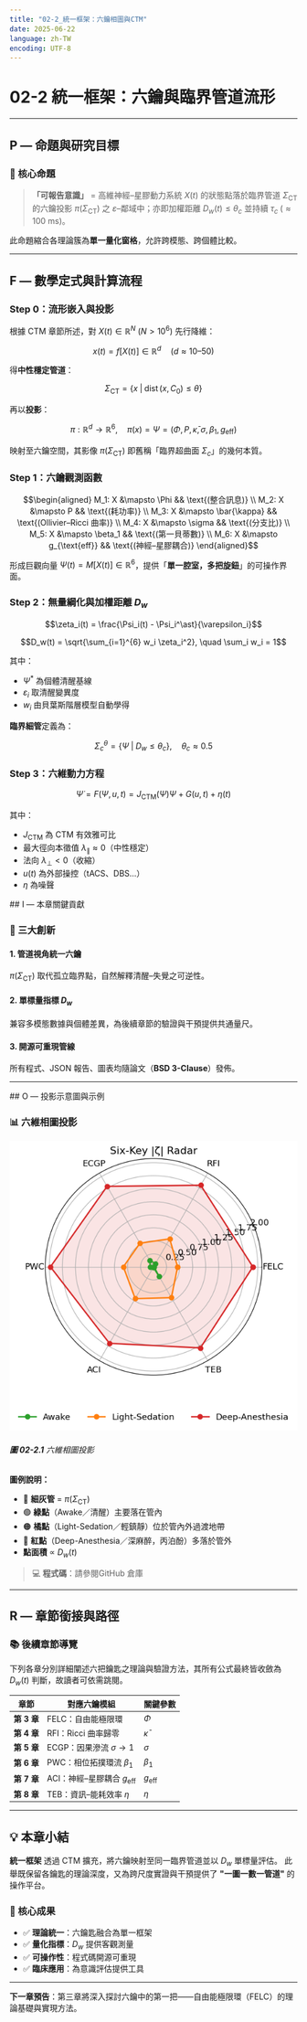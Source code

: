 ```yaml
---
title: "02-2_統一框架：六鑰相圖與CTM"
date: 2025-06-22
language: zh-TW
encoding: UTF-8
---
```

# 02-2 統一框架：六鑰與臨界管道流形

---
## P — 命題與研究目標

### 🎯 核心命題

> **「可報告意識」** = 高維神經–星膠動力系統 $X(t)$ 的狀態點落於臨界管道 $\Sigma_{\mathrm{CT}}$ 的六鑰投影 $\pi(\Sigma_{\mathrm{CT}})$ 之 $\varepsilon$–鄰域中；亦即加權距離 $D_w(t) \leq \theta_c$ 並持續 $\tau_c \;(≈100\text{ ms})$。

此命題縮合各理論簇為**單一量化窗格**，允許跨模態、跨個體比較。

---
## F — 數學定式與計算流程

### Step 0：流形嵌入與投影

根據 CTM 章節所述，對 $X(t) \in \mathbb{R}^N$ ($N > 10^6$) 先行降維：

$$x(t) = f[X(t)] \in \mathbb{R}^d \quad (d \approx 10\text{–}50)$$

得**中性穩定管道**：

$$\Sigma_{\mathrm{CT}} = \left\{x \;\middle|\; \operatorname{dist}(x, C_0) \leq \theta \right\}$$

再以**投影**：

$$\pi: \mathbb{R}^d \longrightarrow \mathbb{R}^6, \quad \pi(x) = \Psi = (\Phi, P, \bar{\kappa}, \sigma, \beta_1, g_{\text{eff}})$$

映射至六鑰空間，其影像 $\pi(\Sigma_{\mathrm{CT}})$ 即舊稱「臨界超曲面 $\Sigma_c$」的幾何本質。
<!-- 手動換頁 -->
<div class="pagebreak"></div>

### Step 1：六鑰觀測函數

$$\begin{aligned}
M_1: X &\mapsto \Phi && \text{(整合訊息)} \\
M_2: X &\mapsto P && \text{(耗功率)} \\
M_3: X &\mapsto \bar{\kappa} && \text{(Ollivier–Ricci 曲率)} \\
M_4: X &\mapsto \sigma && \text{(分支比)} \\
M_5: X &\mapsto \beta_1 && \text{(第一貝蒂數)} \\
M_6: X &\mapsto g_{\text{eff}} && \text{(神經–星膠耦合)}
\end{aligned}$$

形成巨觀向量 $\Psi(t) = M[X(t)] \in \mathbb{R}^6$，提供「**單一腔室，多把旋鈕**」的可操作界面。

### Step 2：無量綱化與加權距離 $D_w$

$$\zeta_i(t) = \frac{\Psi_i(t) - \Psi_i^\ast}{\varepsilon_i}$$

$$D_w(t) = \sqrt{\sum_{i=1}^{6} w_i \zeta_i^2}, \quad \sum_i w_i = 1$$

其中：
- $\Psi^\ast$ 為個體清醒基線
- $\varepsilon_i$ 取清醒變異度
- $w_i$ 由貝葉斯階層模型自動學得

**臨界細管**定義為：

$$\Sigma_c^{\theta} = \left\{\Psi \;\middle|\; D_w \leq \theta_c \right\}, \quad \theta_c \approx 0.5$$

### Step 3：六維動力方程

$$\dot{\Psi} = F(\Psi, u, t) = J_{\text{CTM}}(\Psi) \Psi + G(u, t) + \eta(t)$$

其中：
- $J_{\text{CTM}}$ 為 CTM 有效雅可比
- 最大徑向本徵值 $\lambda_{\parallel} \approx 0$（中性穩定）
- 法向 $\lambda_{\perp} < 0$（收縮）
- $u(t)$ 為外部操控（tACS、DBS…）
- $\eta$ 為噪聲
<div class="pagebreak"></div>
## I — 本章關鍵貢獻

### 🔑 三大創新

#### 1. 管道視角統一六鑰
$\pi(\Sigma_{\mathrm{CT}})$ 取代孤立臨界點，自然解釋清醒–失覺之可逆性。
#### 2. 單標量指標 $D_w$
兼容多模態數據與個體差異，為後續章節的驗證與干預提供共通量尺。
#### 3. 開源可重現管線
所有程式、JSON 報告、圖表均隨論文（**BSD 3-Clause**）發佈。

---

<div class="pagebreak"></div>
## O — 投影示意圖與示例

### 📊 六維相圖投影


![6keys_1.png](../../assets/images/6keys_1.png)
###### **圖 02-2.1** 六維相圖投影

**圖例說明：**
- 🔘 **細灰管** = $\pi(\Sigma_{\mathrm{CT}})$
- 🟢 **綠點**（Awake／清醒）主要落在管內
- 🟠 **橘點**（Light-Sedation／輕鎮靜）位於管內外過渡地帶
- 🔴 **紅點**（Deep-Anesthesia／深麻醉，丙泊酚）多落於管外
- **點面積** ∝ $D_w(t)$


> 💻 **程式碼**：請參閱GitHub 倉庫

---
## R — 章節銜接與路徑

### 📚 後續章節導覽

下列各章分別詳細闡述六把鑰匙之理論與驗證方法，其所有公式最終皆收斂為 $D_w(t)$ 判斷，故讀者可依需跳閱。

| **章節**     | **對應六鑰模組**                         | **關鍵參數**        |
|--------------|------------------------------------------|---------------------|
| **第 3 章**  | FELC：自由能極限環                        | $\Phi$              |
| **第 4 章**  | RFI：Ricci 曲率歸零                       | $\bar{\kappa}$      |
| **第 5 章**  | ECGP：因果滲流 $\sigma \to 1$             | $\sigma$            |
| **第 6 章**  | PWC：相位拓撲環流 $\beta_1$              | $\beta_1$           |
| **第 7 章**  | ACI：神經–星膠耦合 $g_{\text{eff}}$       | $g_{\text{eff}}$    |
| **第 8 章**  | TEB：資訊–能耗效率 $\eta$                 | $\eta$              |

---
## 💡 本章小結

**統一框架** 
透過 CTM 擴充，將六鑰映射至同一臨界管道並以 $D_w$ 單標量評估。
此舉既保留各鑰匙的理論深度，又為跨尺度實證與干預提供了 **"一圖一數一管道"** 的操作平台。

### 🎯 核心成果

- ✅ **理論統一**：六鑰匙融合為單一框架
- ✅ **量化指標**：$D_w$ 提供客觀測量
- ✅ **可操作性**：程式碼開源可重現
- ✅ **臨床應用**：為意識評估提供工具

---
**下一章預告**：第三章將深入探討六鑰中的第一把——自由能極限環（FELC）的理論基礎與實現方法。
